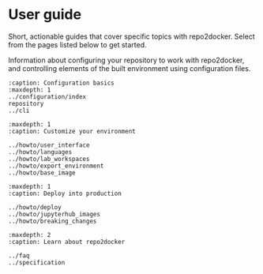 # User guide

Short, actionable guides that cover specific topics with repo2docker.
Select from the pages listed below to get started.

Information about configuring your repository to work with repo2docker,
and controlling elements of the built environment using configuration files.

```{toctree}
:caption: Configuration basics
:maxdepth: 1
../configuration/index
repository
../cli
```

```{toctree}
:maxdepth: 1
:caption: Customize your environment

../howto/user_interface
../howto/languages
../howto/lab_workspaces
../howto/export_environment
../howto/base_image
```

```{toctree}
:maxdepth: 1
:caption: Deploy into production

../howto/deploy
../howto/jupyterhub_images
../howto/breaking_changes
```


```{toctree}
:maxdepth: 2
:caption: Learn about repo2docker

../faq
../specification
```
